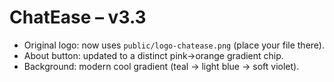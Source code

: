 # ChatEase – v3.3

- Original logo: now uses `public/logo-chatease.png` (place your file there).
- About button: updated to a distinct pink→orange gradient chip.
- Background: modern cool gradient (teal → light blue → soft violet).